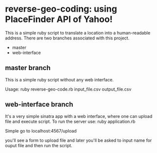 reverse-geo-coding: using PlaceFinder API of Yahoo!
===================================================

This is a simple ruby script to translate a location into a human-readable address. There are two branches associated with this project.

* master
* web-interface

master branch
-------------

This is a simple ruby script without any web interface.

Usage:
    ruby reverse-geo-code.rb input_file.csv output_file.csv


web-interface branch
--------------------

It's a very simple sinatra app with a web interface, where one can upload file and execute script. To run the server use:
    ruby application.rb
    
Simple go to 
    localhost:4567/upload

you'll see a form to upload file and later you'll be asked to input name for ouput file and then run the script.